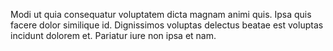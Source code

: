 Modi ut quia consequatur voluptatem dicta magnam animi quis. Ipsa quis facere dolor similique id. Dignissimos voluptas delectus beatae est voluptas incidunt dolorem et. Pariatur iure non ipsa et nam.